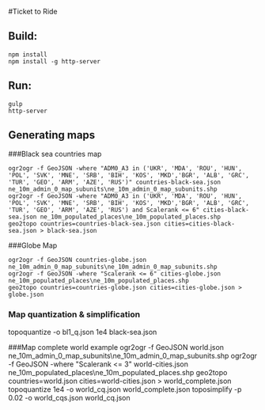 #Ticket to Ride


## Build: 
```
npm install
npm install -g http-server
```
## Run:
```
gulp
http-server
```

## Generating maps

###Black sea countries map
```
ogr2ogr -f GeoJSON -where "ADM0_A3 in ('UKR', 'MDA', 'ROU', 'HUN', 'POL', 'SVK', 'MNE', 'SRB', 'BIH', 'KOS', 'MKD','BGR', 'ALB', 'GRC', 'TUR', 'GEO', 'ARM', 'AZE', 'RUS')" countries-black-sea.json ne_10m_admin_0_map_subunits\ne_10m_admin_0_map_subunits.shp
ogr2ogr -f GeoJSON -where "ADM0_A3 in ('UKR', 'MDA', 'ROU', 'HUN', 'POL', 'SVK', 'MNE', 'SRB', 'BIH', 'KOS', 'MKD','BGR', 'ALB', 'GRC', 'TUR', 'GEO', 'ARM', 'AZE', 'RUS') and Scalerank <= 6" cities-black-sea.json ne_10m_populated_places\ne_10m_populated_places.shp
geo2topo countries=countries-black-sea.json cities=cities-black-sea.json > black-sea.json
```
###Globe Map
```
ogr2ogr -f GeoJSON countries-globe.json ne_10m_admin_0_map_subunits\ne_10m_admin_0_map_subunits.shp
ogr2ogr -f GeoJSON -where "Scalerank <= 6" cities-globe.json ne_10m_populated_places\ne_10m_populated_places.shp
geo2topo countries=countries-globe.json cities=cities-globe.json > globe.json
```

### Map quantization & simplification
topoquantize -o bl1_q.json 1e4 black-sea.json


###Map complete world example
ogr2ogr -f GeoJSON world.json ne_10m_admin_0_map_subunits\ne_10m_admin_0_map_subunits.shp
ogr2ogr -f GeoJSON -where "Scalerank <= 3" world-cities.json ne_10m_populated_places\ne_10m_populated_places.shp
geo2topo countries=world.json cities=world-cities.json > world_complete.json
topoquantize 1e4 -o world_cq.json world_complete.json
toposimplify -p 0.02 -o world_cqs.json world_cq.json
